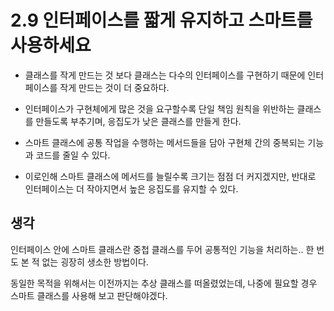 # 2.9 인터페이스를 짧게 유지하고 스마트를 사용하세요

- 클래스를 작게 만드는 것 보다 클래스는 다수의 인터페이스를 구현하기 때문에 인터페이스를 작게 만드는 것이 더 중요하다.
- 인터페이스가 구현체에게 많은 것을 요구할수록 단일 책임 원칙을 위반하는 클래스를 만들도록 부추기며, 응집도가 낮은 클래스를 만들게 한다. 

- 스마트 클래스에 공통 작업을 수행하는 메서드들을 담아 구현체 간의 중복되는 기능과 코드를 줄일 수 있다. 
- 이로인해 스마트 클래스에 메서드를 늘릴수록 크기는 점점 더 커지겠지만, 반대로 인터페이스는 더 작아지면서 높은 응집도를 유지할 수 있다.

## 생각
인터페이스 안에 스마트 클래스란 중첩 클래스를 두어 공통적인 기능을 처리하는.. 한 번도 본 적 없는 굉장히 생소한 방법이다.   

동일한 목적을 위해서는 이전까지는 추상 클래스를 떠올렸었는데, 나중에 필요할 경우 스마트 클래스를 사용해 보고 판단해야겠다.  